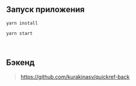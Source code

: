 ## Запуск приложения

`yarn install`

`yarn start`

<br/>

## Бэкенд

> <https://github.com/kurakinasv/quickref-back>
